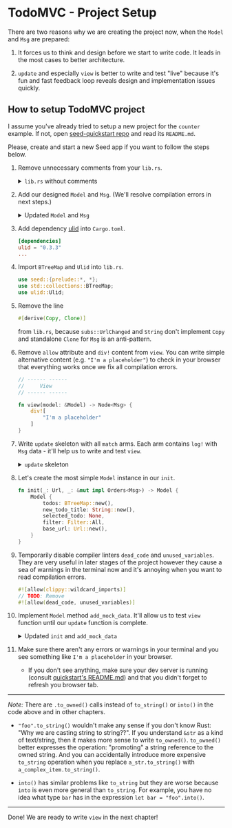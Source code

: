 # TodoMVC - Project Setup

There are two reasons why we are creating the project now, when the `Model` and `Msg` are prepared:

1. It forces us to think and design before we start to write code. It leads in the most cases to better architecture.

1. `update` and especially `view` is better to write and test "live" because it's fun and fast feedback loop reveals design and implementation issues quickly.

## How to setup TodoMVC project

I assume you've already tried to setup a new project for the `counter` example. If not, open [seed-quickstart repo](https://github.com/seed-rs/seed-quickstart) and read its `README.md`.

Please, create and start a new Seed app if you want to follow the steps below.

1. Remove unnecessary comments from your `lib.rs`.
    <details>
    <summary><code>lib.rs</code> without comments</summary>

    ```rust
    #![allow(clippy::wildcard_imports)]

    use seed::{prelude::*, *};

    // ------ ------
    //     Init
    // ------ ------

    fn init(_: Url, _: &mut impl Orders<Msg>) -> Model {
        Model::default()
    }

    // ------ ------
    //     Model
    // ------ ------

    type Model = i32;

    // ------ ------
    //    Update
    // ------ ------

    #[derive(Copy, Clone)]
    enum Msg {
        Increment,
    }

    fn update(msg: Msg, model: &mut Model, _: &mut impl Orders<Msg>) {
        match msg {
            Msg::Increment => *model += 1,
        }
    }

    // ------ ------
    //     View
    // ------ ------

    #[allow(clippy::trivially_copy_pass_by_ref)]
    fn view(model: &Model) -> Node<Msg> {
        div![
            "This is a counter: ",
            C!["counter"],
            button![model, ev(Ev::Click, |_| Msg::Increment),],
        ]
    }

    // ------ ------
    //     Start
    // ------ ------

    #[wasm_bindgen(start)]
    pub fn start() {
        App::start("app", init, update, view);
    }

    ```
    </details>

1. Add our designed `Model` and `Msg`. (We'll resolve compilation errors in next steps.)
    <details>
    <summary>Updated <code>Model</code> and <code>Msg</code></summary>

    ```rust
    // ------ ------
    //     Model
    // ------ ------

    struct Model {
        todos: BTreeMap<Ulid, Todo>,
        new_todo_title: String,
        selected_todo: Option<SelectedTodo>,
        filter: Filter,
        base_url: Url,
    }

    struct Todo {
        id: Ulid,
        title: String,
        completed: bool,
    }

    struct SelectedTodo {
        id: Ulid,
        title: String,
        input_element: ElRef<web_sys::HtmlInputElement>,
    }

    enum Filter {
      All,
      Active,
      Completed,
    }

    // ------ ------
    //    Update
    // ------ ------

    #[derive(Copy, Clone)]
    enum Msg {
        UrlChanged(subs::UrlChanged),
        NewTodoTitleChanged(String),
    
        // ------ Basic Todo operations ------

        CreateTodo,
        ToggleTodo(Ulid),
        RemoveTodo(Ulid),
        
        // ------ Bulk operations ------

        CheckOrUncheckAll,
        ClearCompleted,
        
        // ------ Selection ------

        SelectTodo(Option<Ulid>),
        SelectedTodoTitleChanged(String),
        SaveSelectedTodo,
    }
    ```
    </details>

1. Add dependency [ulid](https://crates.io/crates/ulid) into `Cargo.toml`.
    ```toml
    [dependencies]
    ulid = "0.3.3"
    ...
    ```

1. Import `BTreeMap` and `Ulid` into `lib.rs`.
    ```rs
    use seed::{prelude::*, *};
    use std::collections::BTreeMap;
    use ulid::Ulid;
    ```

1. Remove the line 
    ```rust
    #[derive(Copy, Clone)]
    ```
    from `lib.rs`, because `subs::UrlChanged` and `String` don't implement `Copy` and standalone `Clone` for `Msg` is an anti-pattern.

1. Remove `allow` attribute and `div!` content from `view`. You can write simple alternative content (e.g. `"I'm a placeholder"`) to check in your browser that everything works once we fix all compilation errors.
    ```rust
    // ------ ------
    //     View
    // ------ ------

    fn view(model: &Model) -> Node<Msg> {
        div![
            "I'm a placeholder"
        ]
    }
    ```

1. Write `update` skeleton with all `match` arms. Each arm contains `log!` with `Msg` data - it'll help us to write and test `view`.
    <details>
    <summary><code>update</code> skeleton</summary>

    ```rust
    fn update(msg: Msg, model: &mut Model, _: &mut impl Orders<Msg>) {
        match msg {
            Msg::UrlChanged(subs::UrlChanged(url)) => {
                log!("UrlChanged", url);
            }
            Msg::NewTodoTitleChanged(title) => {
                log!("NewTodoTitleChanged", title);
            }
        
            // ------ Basic Todo operations ------

            Msg::CreateTodo => {
                log!("CreateTodo");
            }
            Msg::ToggleTodo(id) => {
                log!("ToggleTodo");
            }
            Msg::RemoveTodo(id) => {
                log!("RemoveTodo");
            }
            
            // ------ Bulk operations ------

            Msg::CheckOrUncheckAll => {
                log!("CheckOrUncheckAll");
            }
            Msg::ClearCompleted => {
                log!("ClearCompleted");
            }
            
            // ------ Selection ------

            Msg::SelectTodo(opt_id) => {
                log!("SelectTodo", opt_id);
            },
            Msg::SelectedTodoTitleChanged(title) => {
                log!("SelectedTodoTitleChanged", title);
            },
            Msg::SaveSelectedTodo => {
                log!("SaveSelectedTodo");
            }
        }
    }
    ```
    </details>

1. Let's create the most simple `Model` instance in our `init`.
    ```rust
    fn init(_: Url, _: &mut impl Orders<Msg>) -> Model {
        Model {
            todos: BTreeMap::new(),
            new_todo_title: String::new(),
            selected_todo: None,
            filter: Filter::All,
            base_url: Url::new(),
        }
    }
    ```

1. Temporarily disable compiler linters `dead_code` and `unused_variables`. They are very useful in later stages of the project however they cause a sea of warnings in the terminal now and it's annoying when you want to read compilation errors. 
    ```rust
    #![allow(clippy::wildcard_imports)]
    // TODO: Remove
    #![allow(dead_code, unused_variables)]
    ```

1. Implement `Model` method `add_mock_data`. It'll allow us to test `view` function until our `update` function is complete.
    <details>
    <summary>Updated <code>init</code> and <code>add_mock_data</code></summary>

    ```rust
    fn init(_: Url, _: &mut impl Orders<Msg>) -> Model {
        Model {
            ...
        }.add_mock_data()
    }

    ...

    struct Model {
        ...
    }

    // TODO: Remove
    impl Model {
        fn add_mock_data(mut self) -> Self {
            let (id_a, id_b) = (Ulid::new(), Ulid::new());
            
            self.todos.insert(id_a, Todo {
                id: id_a,
                title: "I'm todo A".to_owned(),
                completed: false,
            });

            self.todos.insert(id_b, Todo {
                id: id_b,
                title: "I'm todo B".to_owned(),
                completed: true,
            });

            self.new_todo_title = "I'm a new todo title".to_owned();

            self.selected_todo = Some(SelectedTodo {
                id: id_b,
                title: "I'm better todo B".to_owned(),
                input_element: ElRef::new(),
            });
            self
        }
    }
    ```
    </details>

1. Make sure there aren't any errors or warnings in your terminal and you see something like `I'm a placeholder` in your browser.
   - If you don't see anything, make sure your dev server is running (consult [quickstart's README.md](https://github.com/seed-rs/seed-quickstart)) and that you didn't forget to refresh you browser tab. 

---

_Note:_ There are `.to_owned()` calls instead of `to_string()` or `into()` in the code above and in other chapters.
    
- `"foo".to_string()` wouldn't make any sense if you don't know Rust: "Why we are casting string to string??". If you understand `&str` as a kind of text/string, then it makes more sense to write `to_owned()`. `to_owned()` better expresses the operation: "promoting" a string reference to the owned string. And you can accidentally introduce more expensive `to_string` operation when you replace `a_str.to_string()` with `a_complex_item.to_string()`.

- `into()` has similar problems like `to_string` but they are worse because `into` is even more general than `to_string`. For example, you have no idea what type `bar` has in the expression `let bar = "foo".into()`.

---

Done! We are ready to write `view` in the next chapter!
